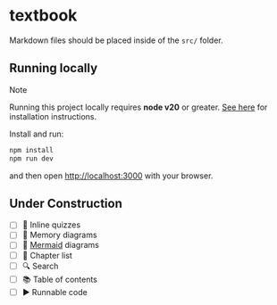 # textbook

Markdown files should be placed inside of the `src/` folder.

## Running locally

> [!NOTE]  
> Running this project locally requires **node v20** or greater. [See here](https://nodejs.org/en/download/package-manager) for installation instructions.

Install and run:

```bash
npm install
npm run dev
```

and then open [http://localhost:3000](http://localhost:3000) with your browser.

## Under Construction

- [ ] 📝 Inline quizzes
- [ ] 💾 Memory diagrams
- [ ] 🧜 [Mermaid](https://mermaid.js.org/) diagrams
- [ ] 📗 Chapter list
- [ ] 🔍 Search
- [ ] 📚 Table of contents
- [ ] ▶️ Runnable code